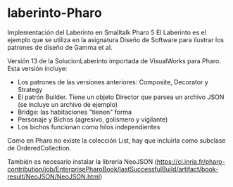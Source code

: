 # laberinto-Pharo
Implementación del Laberinto en Smalltalk Pharo 5
El Laberinto es el ejemplo que se utiliza en la asignatura Diseño de Software para ilustrar los patrones de diseño de Gamma et al.

Versión 13 de la SolucionLaberinto importada de VisualWorks para Pharo. Esta versión incluye:
- Los patrones de las versiones anteriores: Composite, Decorator y Strategy
- El patrón Builder. Tiene un objeto Director que parsea un archivo JSON (se incluye un archivo de ejemplo)
- Bridge: las habitaciones "tienen" forma
- Personaje y Bichos (agresivo, golismero y vigilante)
- Los bichos funcionan como hilos independientes

Como en Pharo no existe la colección List, hay que incluirla como subclase de OrderedCollection.

También es necesario instalar la librería NeoJSON (https://ci.inria.fr/pharo-contribution/job/EnterprisePharoBook/lastSuccessfulBuild/artifact/book-result/NeoJSON/NeoJSON.html)


